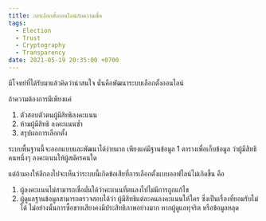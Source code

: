 ```yaml
---
title: การเลือกตั้งออนไลน์กับความเชื่อ
tags:
  - Election
  - Trust
  - Cryptography
  - Transparency
date: 2021-05-19 20:35:00 +0700
---
```


มีโจทย์ที่ได้รับมาแล้วคิดว่าน่าสนใจ นั่นคือพัฒนาระบบเลือกตั้งออนไลน์

ถ้าความต้องการมีเพียงแค่

1. ตัวสอบตัวตนผู้มีสิทธิลงคะแนน
2. ห้ามผู้มีสิทธิ ลงคะแนนซ้ำ
3. สรุปผลการเลือกตั้ง

ระบบพื้นฐานนี้จะออกแบบและพัฒนาได้ง่ายมาก เพียงแค่มีฐานข้อมูล 1 ตารางเพื่อเก็บข้อมูล
ว่าผู้มีสิทธิคนหนึ่งๆ ลงคะแนนให้ผู้สมัครคนใด 

แต่ถ้ามองให้ลึกลงไปจะเห็นว่าระบบนี้เกิดข้อเสียที่การเลือกตั้งแบบออฟไลน์ไม่เกิดขึ้น คือ

1. ผู้ลงคะแนนไม่สามารถเชื่อมั่นได้ว่าคะแนนที่ตนลงไปไม่มีการถูกแก้ไข
2. ผู้ดูแลฐานข้อมูลสามารถตรวจสอบได้ว่า ผู้มีสิทธิแต่ละคนลงคะแนนให้ใคร ซึ่งเป็นเรื่องที่ยอมรับไม่ได้ ไม่อย่างนั้นการซื้อขายเสียงคงมีประสิทธิภาพอย่างมาก หากผู้ดูแลทุจริต หรือข้อมูลหลุด